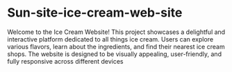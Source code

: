 # Sun-site-ice-cream-web-site
Welcome to the Ice Cream Website! This project showcases a delightful and interactive platform dedicated to all things ice cream. Users can explore various flavors, learn about the ingredients, and find their nearest ice cream shops. The website is designed to be visually appealing, user-friendly, and fully responsive across different devices 
